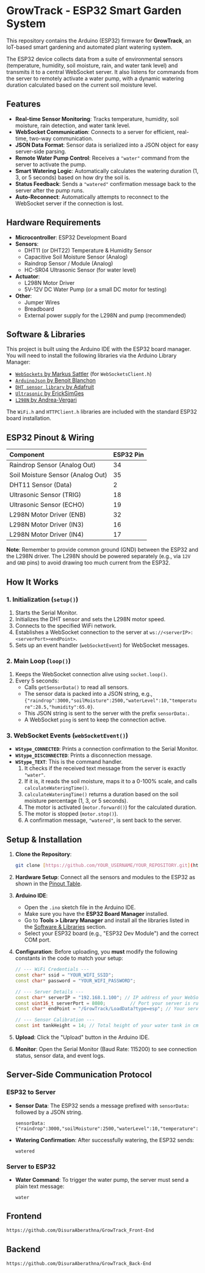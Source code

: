 # GrowTrack - ESP32 Smart Garden System

This repository contains the Arduino (ESP32) firmware for **GrowTrack**, an IoT-based smart gardening and automated plant watering system.

The ESP32 device collects data from a suite of environmental sensors (temperature, humidity, soil moisture, rain, and water tank level) and transmits it to a central WebSocket server. It also listens for commands from the server to remotely activate a water pump, with a dynamic watering duration calculated based on the current soil moisture level.

## Features

* **Real-time Sensor Monitoring**: Tracks temperature, humidity, soil moisture, rain detection, and water tank level.
* **WebSocket Communication**: Connects to a server for efficient, real-time, two-way communication.
* **JSON Data Format**: Sensor data is serialized into a JSON object for easy server-side parsing.
* **Remote Water Pump Control**: Receives a `"water"` command from the server to activate the pump.
* **Smart Watering Logic**: Automatically calculates the watering duration (1, 3, or 5 seconds) based on how dry the soil is.
* **Status Feedback**: Sends a `"watered"` confirmation message back to the server after the pump runs.
* **Auto-Reconnect**: Automatically attempts to reconnect to the WebSocket server if the connection is lost.

## Hardware Requirements

* **Microcontroller**: ESP32 Development Board
* **Sensors**:
    * DHT11 (or DHT22) Temperature & Humidity Sensor
    * Capacitive Soil Moisture Sensor (Analog)
    * Raindrop Sensor / Module (Analog)
    * HC-SR04 Ultrasonic Sensor (for water level)
* **Actuator**:
    * L298N Motor Driver
    * 5V-12V DC Water Pump (or a small DC motor for testing)
* **Other**:
    * Jumper Wires
    * Breadboard
    * External power supply for the L298N and pump (recommended)

## Software & Libraries

This project is built using the Arduino IDE with the ESP32 board manager. You will need to install the following libraries via the Arduino Library Manager:

* [`WebSockets` by Markus Sattler](https://github.com/Links2004/arduinoWebSockets) (for `WebSocketsClient.h`)
* [`ArduinoJson` by Benoit Blanchon](https://github.com/bblanchon/ArduinoJson)
* [`DHT sensor library` by Adafruit](https://github.com/adafruit/DHT-sensor-library)
* [`Ultrasonic` by ErickSimGes](https://github.com/ErickSimoes/Ultrasonic)
* [`L298N` by Andrea-Vergari](https://github.com/Andrea-Vergari/L298N)

The `WiFi.h` and `HTTPClient.h` libraries are included with the standard ESP32 board installation.

## ESP32 Pinout & Wiring

| Component | ESP32 Pin |
| :--- | :--- |
| Raindrop Sensor (Analog Out) | 34 |
| Soil Moisture Sensor (Analog Out)| 35 |
| DHT11 Sensor (Data) | 2 |
| Ultrasonic Sensor (TRIG) | 18 |
| Ultrasonic Sensor (ECHO) | 19 |
| L298N Motor Driver (ENB) | 32 |
| L298N Motor Driver (IN3) | 16 |
| L298N Motor Driver (IN4) | 17 |

**Note**: Remember to provide common ground (GND) between the ESP32 and the L298N driver. The L298N should be powered separately (e.g., via `12V` and `GND` pins) to avoid drawing too much current from the ESP32.



## How It Works

### 1. Initialization (`setup()`)
1.  Starts the Serial Monitor.
2.  Initializes the DHT sensor and sets the L298N motor speed.
3.  Connects to the specified WiFi network.
4.  Establishes a WebSocket connection to the server at `ws://<serverIP>:<serverPort><endPoint>`.
5.  Sets up an event handler (`webSocketEvent`) for WebSocket messages.

### 2. Main Loop (`loop()`)
1.  Keeps the WebSocket connection alive using `socket.loop()`.
2.  Every 5 seconds:
    * Calls `getSensorData()` to read all sensors.
    * The sensor data is packed into a JSON string, e.g., `{"raindrop":3000,"soilMoisture":2500,"waterLevel":10,"temperature":28.5,"humidity":65.0}`.
    * This JSON string is sent to the server with the prefix `sensorData:`.
    * A WebSocket `ping` is sent to keep the connection active.

### 3. WebSocket Events (`webSocketEvent()`)
* **`WStype_CONNECTED`**: Prints a connection confirmation to the Serial Monitor.
* **`WStype_DISCONNECTED`**: Prints a disconnection message.
* **`WStype_TEXT`**: This is the command handler.
    1.  It checks if the received text message from the server is exactly `"water"`.
    2.  If it is, it reads the soil moisture, maps it to a 0-100% scale, and calls `calculateWateringTime()`.
    3.  `calculateWateringTime()` returns a duration based on the soil moisture percentage (1, 3, or 5 seconds).
    4.  The motor is activated (`motor.forward()`) for the calculated duration.
    5.  The motor is stopped (`motor.stop()`).
    6.  A confirmation message, `"watered"`, is sent back to the server.

## Setup & Installation

1.  **Clone the Repository**:
    ```sh
    git clone [https://github.com/YOUR_USERNAME/YOUR_REPOSITORY.git](https://github.com/YOUR_USERNAME/YOUR_REPOSITORY.git)
    ```
2.  **Hardware Setup**: Connect all the sensors and modules to the ESP32 as shown in the [Pinout Table](#esp32-pinout--wiring).
3.  **Arduino IDE**:
    * Open the `.ino` sketch file in the Arduino IDE.
    * Make sure you have the **ESP32 Board Manager** installed.
    * Go to **Tools > Library Manager** and install all the libraries listed in the [Software & Libraries](#software--libraries) section.
    * Select your ESP32 board (e.g., "ESP32 Dev Module") and the correct COM port.
4.  **Configuration**: Before uploading, you **must** modify the following constants in the code to match your setup:

    ```cpp
    // --- WiFi Credentials ---
    const char* ssid = "YOUR_WIFI_SSID";
    const char* password = "YOUR_WIFI_PASSWORD";

    // --- Server Details ---
    const char* serverIP = "192.168.1.100"; // IP address of your WebSocket server
    const uint16_t serverPort = 8080;         // Port your server is running on
    const char* endPoint = "/GrowTrack/LoadData?type=esp"; // Your server's endpoint

    // --- Sensor Calibration ---
    const int tankHeight = 14; // Total height of your water tank in cm
    ```
5.  **Upload**: Click the "Upload" button in the Arduino IDE.
6.  **Monitor**: Open the Serial Monitor (Baud Rate: 115200) to see connection status, sensor data, and event logs.

## Server-Side Communication Protocol

### ESP32 to Server
* **Sensor Data**: The ESP32 sends a message prefixed with `sensorData:` followed by a JSON string.
    ```
    sensorData:{"raindrop":3000,"soilMoisture":2500,"waterLevel":10,"temperature":28.5,"humidity":65.0}
    ```
* **Watering Confirmation**: After successfully watering, the ESP32 sends:
    ```
    watered
    ```

### Server to ESP32
* **Water Command**: To trigger the water pump, the server must send a plain text message:
    ```
    water
    ```

## Frontend

```bash
https://github.com/DisuraAberathna/GrowTrack_Front-End
```
## Backend

```bash
https://github.com/DisuraAberathna/GrowTrack_Back-End
```
